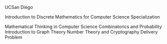 UCSan Diego

Introduction to Discrete Mathematics for Computer Science Specialization

Mathematical Thinking in Computer Science
Combinatorics and Probability
Introduction to Graph Theory
Number Theory and Cryptography
Delivery Problem
